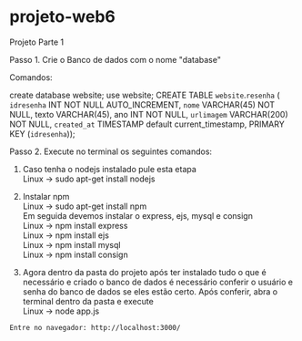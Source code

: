 
# projeto-web6

Projeto Parte 1

Passo 1. Crie o Banco de dados com o nome "database"

Comandos:

create database website;
use website;
CREATE TABLE `website`.`resenha` (  `idresenha` INT NOT NULL AUTO_INCREMENT,  `nome` VARCHAR(45) NOT NULL, texto VARCHAR(45), ano INT NOT NULL,  `urlimagem` VARCHAR(200) NOT NULL,   `created_at` TIMESTAMP default current_timestamp,   PRIMARY KEY (`idresenha`));

Passo 2. Execute no terminal os seguintes comandos:                                                                                                     
  1. Caso tenha o nodejs instalado pule esta etapa                                                                                                       
     Linux -> sudo apt-get install nodejs
  
  2. Instalar npm                                                                                          
     Linux -> sudo apt-get install npm                                                                                 
  Em seguida devemos instalar o express, ejs, mysql e consign                                                                  
     Linux -> npm install express                                                                                                          
     Linux -> npm install ejs                                                                                              
     Linux -> npm install mysql                                                                              
     Linux -> npm install consign                                                                   
  
  3. Agora dentro da pasta do projeto após ter instalado tudo o que é necessário e criado o banco de dados é necessário conferir o usuário e senha do banco de dados se eles estão certo.
     Após conferir, abra o terminal dentro da pasta e execute                                                                  
    Linux -> node app.js                                                  
    
    Entre no navegador: http://localhost:3000/

